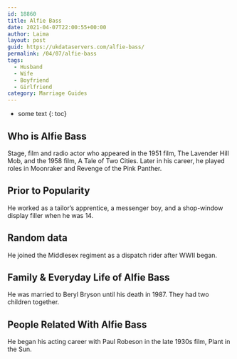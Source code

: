 ```yaml
---
id: 18860
title: Alfie Bass
date: 2021-04-07T22:00:55+00:00
author: Laima
layout: post
guid: https://ukdataservers.com/alfie-bass/
permalink: /04/07/alfie-bass
tags:
  - Husband
  - Wife
  - Boyfriend
  - Girlfriend
category: Marriage Guides
---
```


* some text
{: toc}


## Who is Alfie Bass
                  
                  
                  
Stage, film and radio actor who appeared in the 1951 film, The Lavender Hill Mob, and the 1958 film, A Tale of Two Cities. Later in his career, he played roles in Moonraker and Revenge of the Pink Panther.
                  
              
            
              
            
                
                
                
## Prior to Popularity
                  
                  
                  
He worked as a tailor&#8217;s apprentice, a messenger boy, and a shop-window display filler when he was 14.
                  
              
            
              
            
                
                
                
## Random data
                  
                  
                  
He joined the Middlesex regiment as a dispatch rider after WWII began.
                  
              
            
              
            
                
                
                
## Family & Everyday Life of Alfie Bass
                  
                  
                  
He was married to Beryl Bryson until his death in 1987. They had two children together.
                  
              
            
              
            
                
                
                
## People Related With Alfie Bass
                  
                  
                  
He began his acting career with Paul Robeson in the late 1930s film, Plant in the Sun.
                  
              
            
              
            
                
              
            
              
              
            
            
              
            
          
          
          